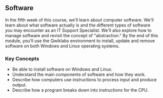 ## Software

In the fifth week of this course, we'll learn about computer software. We'll learn about what software actually is and the different types of software you may encounter as an IT Support Specialist. We'll also explore how to manage software and revisit the concept of "abstraction." By the end of this module, you'll use the Qwiklabs environment to install, update and remove software on both Windows and Linux operating systems.

### Key Concepts

* Be able to install software on Windows and Linux.
* Understand the main components of software and how they work.
* Describe how computers use instructions to process input and produce output.
* Describe how a program breaks down into instructions for the CPU.